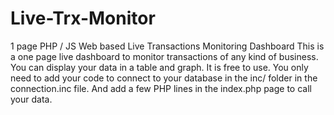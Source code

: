 # Live-Trx-Monitor
1 page PHP / JS Web based Live Transactions Monitoring Dashboard
This is a one page live dashboard to monitor transactions of any kind of business.
You can display your data in a table and graph.
It is free to use.
You only need to add your code to connect to your database in the inc/ folder in the connection.inc file.
And add a few PHP lines in the index.php page to call your data.
